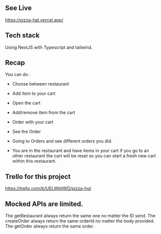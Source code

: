 ## See Live
https://pizza-hat.vercel.app/

## Tech stack
Using NextJS with Typescript and tailwind.


## Recap
You can do : 
- Choose between restaurant
- Add item to your cart
- Open the cart 
- Add/remove item from the cart
- Order with your cart
- See the Order
- Going to Orders and see different orders you did.


- You are in the restaurant and have items in your cart if you go to an other restaurant the cart will be reset so you can start a fresh new cart within this restaurant.

## Trello for this project 
https://trello.com/b/UELWkhWD/pizza-hut

## Mocked APIs are limited. 
The getRestaurant always return the same one no matter the ID send.
The createOrder always return the same orderId no matter the body provided.
The getOrder always return the same order.